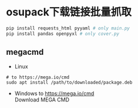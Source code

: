 # osupack下载链接批量抓取

```python
pip install requests_html pyyaml # only main.py
pip install pandas openpyxl # only cover.py
```
## megacmd

- Linux
```shell
# to https://mega.io/cmd
sudo apt install /path/to/downloaded/package.deb
```
- Windows
to https://mega.io/cmd  
Download MEGA CMD